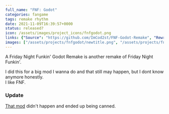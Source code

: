 ```yaml
---
full_name: "FNF: Godot"
categories: fangame
tags: remake rhythm
date: 2021-11-09T16:39:57+0000
status: released?
icon: /assets/images/project_icons/fnfgodot.png
links: {"Source": "https://github.com/ImCod2st/FNF-Godot-Remake", "Rewrite (Unfinished)": "https://drive.google.com/drive/folders/1nO78klXlprdkk3CZvJhq5U7D2g0nnDm2"}
images: ["/assets/projects/fnfgodot/newtitle.png", "/assets/projects/fnfgodot/newgameplay.gif", "/assets/projects/fnfgodot/oldgameplay.gif", "/assets/projects/fnfgodot/oldcredits.png"]
---
```


A Friday Night Funkin' Godot Remake is another remake of Friday Night Funkin'.

I did this for a big mod I wanna do and that still may happen, but I dont know anymore honestly.<br>
I like FNF.

### Update
[That mod](https://twitter.com/ImCodist/status/1620222422795558913?s=20) didn't happen and ended up being canned.